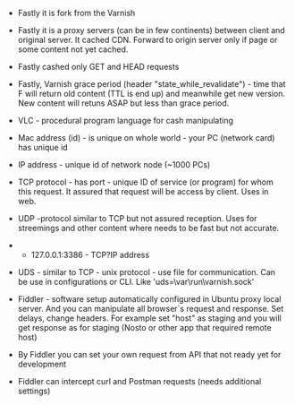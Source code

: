 - Fastly it is fork from the Varnish
- Fastly it is a proxy servers (can be in few continents) between client and original server. It cached CDN. Forward to origin server only if page or some content not yet cached.
- Fastly cashed only GET and HEAD requests
- Fastly, Varnish grace period (header "state_while_revalidate") - time that F will return old content (TTL is end up) and meanwhile get new version. New content will retuns ASAP but less than grace period.
- VLC - procedural program language for cash manipulating

- Mac address (id) - is unique on whole world - your PC (network card) has unique id
- IP address - unique id of network node (~1000 PCs)
- TCP protocol - has port - unique ID of service (or program) for whom this request. It assured that request will be access by client. Uses in web. 
- UDP -protocol similar to TCP but not assured reception. Uses for streemings and other content where needs to be fast but not accurate.
- - 127.0.0.1:3386 - TCP?IP address
- UDS - similar to TCP - unix protocol - use file for communication. Can be use in configurations or CLI. Like 'uds=\var\run\varnish.sock' 

- Fiddler - software setup automatically configured in Ubuntu proxy local server. And you can manipulate all browser`s request and response. Set delays, change headers. For example set "host" as staging and you will get response as for staging (Nosto or other app that required remote host)
- By Fiddler you can set your own request from API that not ready yet for development
- Fiddler can intercept curl and Postman requests (needs additional settings)
